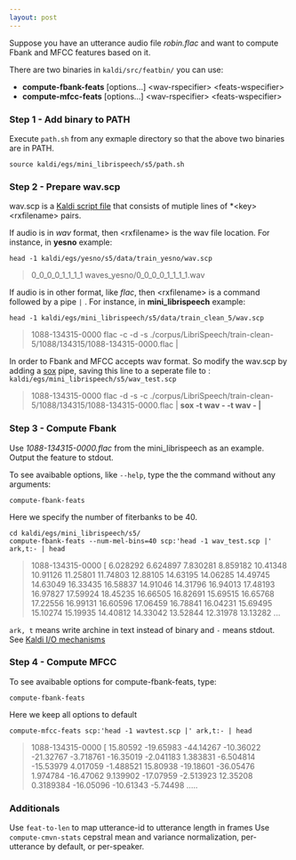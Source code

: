 ```yaml
---
layout: post
---
```


Suppose you have an utterance audio file _robin.flac_ and want to compute Fbank and MFCC features based on it.

There are two binaries in `kaldi/src/featbin/` you can use:
- **compute-fbank-feats** [options...] \<wav-rspecifier> \<feats-wspecifier>
- **compute-mfcc-feats** [options...] \<wav-rspecifier> \<feats-wspecifier>

### Step 1 - Add binary to PATH
Execute `path.sh` from any exmaple directory so that the above two binaries are in PATH.
  
`source kaldi/egs/mini_librispeech/s5/path.sh`

### Step 2 - Prepare wav.scp 
wav.scp is a [Kaldi script file](https://kaldi-asr.org/doc/io.html#io_sec_scp) that consists of mutiple lines of *\<key> \<rxfilename> pairs.

If audio is in *wav* format, then \<rxfilename> is the wav file location. For instance, in **yesno** example: 

`head -1 kaldi/egs/yesno/s5/data/train_yesno/wav.scp`
> 0_0_0_0_1_1_1_1 waves_yesno/0_0_0_0_1_1_1_1.wav 

If audio is in other format, like *flac*, then \<rxfilename> is a command  followed by a pipe `|` . For instance, in **mini_librispeech** example:

`head -1 kaldi/egs/mini_librispeech/s5/data/train_clean_5/wav.scp`
> 1088-134315-0000 flac -c -d -s ./corpus/LibriSpeech/train-clean-5/1088/134315/1088-134315-0000.flac |

In order to Fbank and MFCC accepts wav format. So modify the wav.scp by adding a [sox](http://sox.sourceforge.net/) pipe, saving this line to a seperate file to : `kaldi/egs/mini_librispeech/s5/wav_test.scp`
>1088-134315-0000  flac -d -s -c ./corpus/LibriSpeech/train-clean-5/1088/134315/1088-134315-0000.flac | **sox -t wav - -t wav - |**

### Step 3 - Compute Fbank
Use *1088-134315-0000.flac* from the mini_librispeech as an example. Output the feature to stdout. 

To see avaibable options, like `--help`, type the the command without any arguments:

`compute-fbank-feats`

Here we specify the number of fiterbanks to be 40. 

    cd kaldi/egs/mini_librispeech/s5/
    compute-fbank-feats --num-mel-bins=40 scp:'head -1 wav_test.scp |' ark,t:- | head
>1088-134315-0000  [
  6.028292 6.624897 7.830281 8.859182 10.41348 10.91126 11.25801 11.74803 12.88105 14.63195 14.06285 14.49745 14.63049 16.33435 16.58837 14.91046 14.31796 16.94013 17.48193 16.97827 17.59924 18.45235 16.66505 16.82691 15.69515 16.65768 17.22556 16.99131 16.60596 17.06459 16.78841 16.04231 15.69495 15.10274 15.19935 14.40812 14.33042 13.52844 12.31978 13.13282 ...
  
`ark, t` means write archine in text instead of binary and `-` means stdout. See [Kaldi I/O mechanisms](https://kaldi-asr.org/doc/io.html)

### Step 4 - Compute MFCC

To see avaibable options for compute-fbank-feats, type: 

`compute-fbank-feats`

Here we keep all options to default

    compute-mfcc-feats scp:'head -1 wavtest.scp |' ark,t:- | head
   >1088-134315-0000  [
  15.80592 -19.65983 -44.14267 -10.36022 -21.32767 -3.718761 -16.35019 -2.041183 1.383831 -6.504814 -15.53979 4.017059 -1.488521
  15.80938 -19.18601 -36.05476 1.974784 -16.47062 9.139902 -17.07959 -2.513923 12.35208 0.3189384 -16.05096 -10.61343 -5.74498 .....

### Additionals
Use `feat-to-len` to map utterance-id to utterance length in frames
Use `compute-cmvn-stats` cepstral mean and variance normalization, per-utterance by default, or per-speaker.

